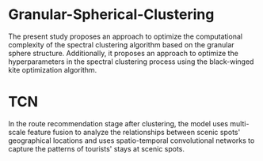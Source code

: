 # Granular-Spherical-Clustering
The present study proposes an approach to optimize the computational complexity of the spectral clustering algorithm based on the granular sphere structure. Additionally, it proposes an approach to optimize the hyperparameters in the spectral clustering process using the black-winged kite optimization algorithm.
# TCN
In the route recommendation stage after clustering, the model uses multi-scale feature fusion to analyze the relationships between scenic spots' geographical locations and uses spatio-temporal convolutional networks to capture the patterns of tourists' stays at scenic spots.
